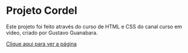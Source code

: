 # Projeto Cordel
Este projeto foi feito através do curso de HTML e CSS do canal curso em vídeo, criado por Gustavo Guanabara.

<a href='https://aykosousa.github.io/projeto-cordel/'>Clique aqui para ver a página</a>

